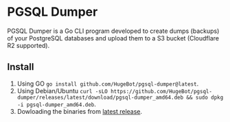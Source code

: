 # PGSQL Dumper

PGSQL Dumper is a Go CLI program developed to create dumps (backups) of your PostgreSQL databases and upload them to a S3 bucket (Cloudflare R2 supported).

## Install

1) Using GO ``go install github.com/HugeBot/pgsql-dumper@latest``.
2) Using Debian/Ubuntu ``curl -sLO https://github.com/HugeBot/pgsql-dumper/releases/latest/download/pgsql-dumper_amd64.deb && sudo dpkg -i pgsql-dumper_amd64.deb``.
3) Dowloading the binaries from [latest release](https://github.com/HugeBot/pgsql-dumper/releases/latest).

